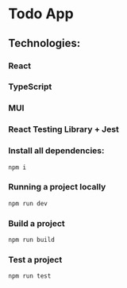 # Todo App

## Technologies:

### React
### TypeScript
### MUI
### React Testing Library + Jest


### Install all dependencies:

```
npm i
```

### Running a project locally

```
npm run dev
```

### Build a project

```
npm run build
```

### Test a project

```
npm run test
```
